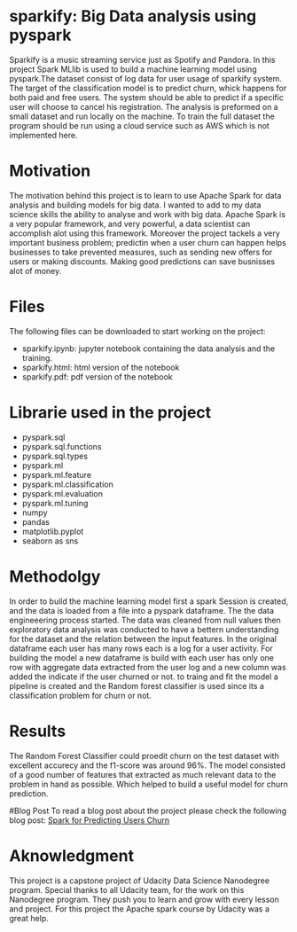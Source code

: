 # sparkify: Big Data analysis using pyspark 

Sparkify is a music streaming service just as Spotify and Pandora. In this project Spark MLlib is used to build a machine learning model using pyspark.The dataset consist of log data for user usage of sparkify system. The target of the classification model is to predict churn, whick happens for both paid and free users. The system should be able to predict if a specific user will choose to cancel his registration. The analysis is preformed on a small dataset and run locally on the machine. To train the full dataset the program should be run using a cloud service such as AWS which is not implemented here. 

# Motivation
The motivation behind this project is to learn to use Apache Spark for data analysis and building models for big data. I wanted to add to my data science skills the ability to analyse and work with big data. Apache Spark is a very popular framework, and very powerful, a data scientist can accomplish alot using this framework.
Moreover the project tackels a very important business problem; predictin when a user churn can happen helps businesses to take prevented measures, such as sending new offers for users or making discounts. Making good predictions can save busnisses alot of money.

# Files
The following files can be downloaded to start working on the project:
- sparkify.ipynb: jupyter notebook containing the data analysis and the training.
- sparkify.html: html version of the notebook
- sparkify.pdf: pdf version of the notebook

# Librarie used in the project
- pyspark.sql
- pyspark.sql.functions
- pyspark.sql.types
- pyspark.ml
- pyspark.ml.feature
- pyspark.ml.classification
- pyspark.ml.evaluation
- pyspark.ml.tuning
- numpy
- pandas
- matplotlib.pyplot
- seaborn as sns

# Methodolgy
In order to build the machine learning model first a spark Session is created, and the data is loaded from a file into a pyspark dataframe. The the data engineeering process started. The data was cleaned from null values then exploratory data analysis was conducted to have a bettern understanding for the dataset and the relation between the input features. In the original dataframe each user has many rows each is a log for a user activity. For building the model a new dataframe is build with each user has only one row with aggregate data extracted from the user log and a new column was added the indicate if the user churned or not. to traing and fit the model a pipeline is created and the Random forest classifier is used since its a classification problem for churn or not. 

# Results
The Random Forest Classifier could proedit churn on the test dataset with excellent accurecy and the f1-score was around 96%. The model consisted of a good number of features that extracted as much relevant data to the problem in hand as possible. Which helped to build a useful model for churn prediction.  

#Blog Post
To read a blog post about the project please check the following blog post: [Spark for Predicting Users Churn](https://medium.com/@laraquadan/spark-for-predicting-users-churn-c93dc0ee9de6)

# Aknowledgment
This project is a capstone project of Udacity Data Science Nanodegree program. Special thanks to all Udacity team, for the work on this Nanodegree program. They push you to learn and grow with every lesson and project. For this project the Apache spark course by Udacity was a great help.

